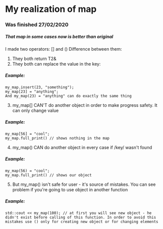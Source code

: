# My realization of map #
### Was finished 27/02/2020 ###
##### That map in some cases now is better than original #####

I made two operators: [] and ()
Difference between them:
1)	They both return T2&
2)	They both can replace the value in the key:
	
##### Example: #####
	my_map.insert(23, "something");
	my_map[23] = "anything";
	And my_map(23) = "anything" can do exactly the same thing

3)	my_map[] CAN'T do another object in order to make progress safety. It can only change value
##### Example: #####
	my_map[56] = "cool";
	my_map.full_print() // shows nothing in the map

4)	my_map() CAN do another object in every case if /key/ wasn't found
##### Example: #####
	my_map(56) = "cool";
	my_map.full_print() // shows our object

5)	But my_map() isn't safe for user - it's source of mistakes. You can see problem if you're going to use object in another function
##### Example: #####
	std::cout << my_map(100); // at first you will see new object - he didn't exist before calling of this function. In order to avoid this mistakes use () only for creating new object or for changing elements 
